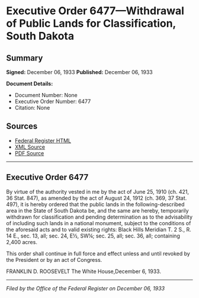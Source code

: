 # Executive Order 6477—Withdrawal of Public Lands for Classification, South Dakota

## Summary

**Signed:** December 06, 1933
**Published:** December 06, 1933

**Document Details:**
- Document Number: None
- Executive Order Number: 6477
- Citation: None

## Sources
- [Federal Register HTML](https://www.presidency.ucsb.edu/documents/executive-order-6477-withdrawal-public-lands-for-classification-south-dakota)
- [XML Source](None)
- [PDF Source](None)

---

## Executive Order 6477

By virtue of the authority vested in me by the act of June 25, 1910 (ch. 421, 36 Stat. 847), as amended by the act of August 24, 1912 (ch. 369, 37 Stat. 497), it is hereby ordered that the public lands in the following-described area in the State of South Dakota be, and the same are hereby, temporarily withdrawn for classification and pending determination as to the advisability of including such lands in a national monument, subject to the conditions of the aforesaid acts and to valid existing rights:
Black Hills Meridian
T. 2 S., R. 14 E., sec. 13, all;
sec. 24, E½, SW¼;
sec. 25, all;
sec. 36, all;
containing 2,400 acres.

This order shall continue in full force and effect unless and until revoked by the President or by an act of Congress.

FRANKLIN D. ROOSEVELT
The White House,December 6, 1933.

---

*Filed by the Office of the Federal Register on December 06, 1933*
